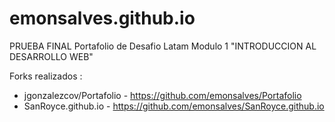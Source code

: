 # emonsalves.github.io
PRUEBA FINAL 
Portafolio de Desafio Latam Modulo 1 "INTRODUCCION AL DESARROLLO WEB"

Forks realizados :
- jgonzalezcov/Portafolio - https://github.com/emonsalves/Portafolio
- SanRoyce.github.io - https://github.com/emonsalves/SanRoyce.github.io
